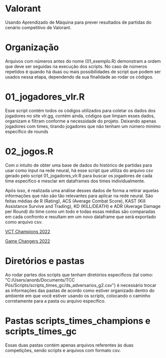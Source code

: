 # Valorant
 Usando Aprendizado de Máquina para prever resultados de partidas do cenário competitivo de Valorant.


# Organização
Arquivos com números antes do nome (01_exemplo.R) demonstram a ordem que deve ser seguidas na execução dos scripts. No caso de números repetidos é quando há duas ou mais possibilidades de script que podem ser usados nessa etapa, dependendo da sua finalidade ao rodar os códigos.

# 01_jogadores_vlr.R
Esse script contém todos os códigos utilizados para coletar os dados dos jogadores no site vlr.gg, contém ainda, códigos que limpam esses dados, organizam e filtram conforme a necessidade do projeto. Deixando apenas jogadores com times, tirando jogadores que não tenham um número minimo específico de rounds 

# 02_jogos.R
Com o intuito de obter uma base de dados do histórico de partidas para usar como input na rede neural, há esse script que utiliza do arquivo csv gerado pelo script 01_jogadores_vlr.R para buscar os jogadores de cada time especifico e mesclar em dataframes dos times individualmente. 

Após isso, é realizada uma análise desses dados de forma a retirar aquelas informações que não são tão relevantes para aplicar na rede neural. São feitas médias de R (Rating), ACS (Average Combat Score), KAST (Kill Assistance Survive and Trading), KD (KILL/DEATH) e ADR (Average Damage per Round) do time como um todo e todas essas médias são comparadas em cada confronto e resultam em um novo dataframe que será exportado como arquivo csv.

[VCT Champions 2022](https://www.vlr.gg/event/1015/valorant-champions-2022) 

[Game Changers 2022](https://www.vlr.gg/event/1092/champions-tour-game-changers-championship-berlin)

# Diretórios e pastas
Ao rodar partes dos scripts que tenham diretórios especificos (tal como: "C:/Users/anonb/Documents/TCC Pós/Scripts/scripts_times_gc/ds_adversarios_g2.csv") é necessário trocar as informações das pastas de acordo como estiver organizado dentro do ambiente em que você estiver usando os scripts, colocando o caminho corretamente para a pasta ou arquivo específico.

# Pastas scripts_times_champions e scripts_times_gc
Essas duas pastas contém apenas arquivos referentes às duas competições, sendo scripts e arquivos com formato csv.